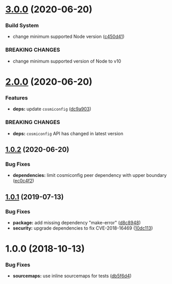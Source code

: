 # [3.0.0](https://github.com/EndemolShineGroup/cosmiconfig-typescript-loader/compare/v2.0.0...v3.0.0) (2020-06-20)


### Build System

* change minimum supported Node version ([c450d41](https://github.com/EndemolShineGroup/cosmiconfig-typescript-loader/commit/c450d41))


### BREAKING CHANGES

* change minimum supported version of Node to v10

# [2.0.0](https://github.com/EndemolShineGroup/cosmiconfig-typescript-loader/compare/v1.0.2...v2.0.0) (2020-06-20)


### Features

* **deps:** update `cosmiconfig` ([dc9a903](https://github.com/EndemolShineGroup/cosmiconfig-typescript-loader/commit/dc9a903))


### BREAKING CHANGES

* **deps:** `cosmiconfig` API has changed in latest version

## [1.0.2](https://github.com/EndemolShineGroup/cosmiconfig-typescript-loader/compare/v1.0.1...v1.0.2) (2020-06-20)


### Bug Fixes

* **dependencies:** limit cosmiconfig peer dependency with upper boundary ([ec0c4f2](https://github.com/EndemolShineGroup/cosmiconfig-typescript-loader/commit/ec0c4f2))

## [1.0.1](https://github.com/EndemolShineGroup/cosmiconfig-typescript-loader/compare/v1.0.0...v1.0.1) (2019-07-13)


### Bug Fixes

* **package:** add missing dependency "make-error" ([d8c8948](https://github.com/EndemolShineGroup/cosmiconfig-typescript-loader/commit/d8c8948))
* **security:** upgrade dependencies to fix CVE-2018-16469 ([10dc113](https://github.com/EndemolShineGroup/cosmiconfig-typescript-loader/commit/10dc113))

# 1.0.0 (2018-10-13)


### Bug Fixes

* **sourcemaps:** use inline sourcemaps for tests ([db5f6d4](https://github.com/EndemolShineGroup/cosmiconfig-typescript-loader/commit/db5f6d4))
